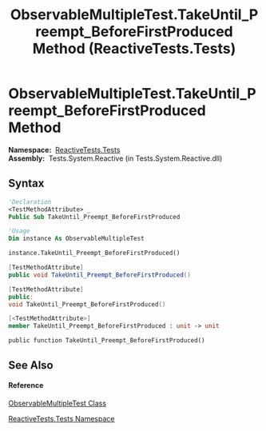 ﻿---
title: ObservableMultipleTest.TakeUntil_Preempt_BeforeFirstProduced Method  (ReactiveTests.Tests)
TOCTitle: TakeUntil_Preempt_BeforeFirstProduced Method
ms:assetid: M:ReactiveTests.Tests.ObservableMultipleTest.TakeUntil_Preempt_BeforeFirstProduced
ms:mtpsurl: https://msdn.microsoft.com/en-us/library/reactivetests.tests.observablemultipletest.takeuntil_preempt_beforefirstproduced(v=VS.103)
ms:contentKeyID: 36619604
ms.date: 06/28/2011
mtps_version: v=VS.103
f1_keywords:
- ReactiveTests.Tests.ObservableMultipleTest.TakeUntil_Preempt_BeforeFirstProduced
dev_langs:
- CSharp
- JScript
- VB
- FSharp
- c++
---

# ObservableMultipleTest.TakeUntil\_Preempt\_BeforeFirstProduced Method

**Namespace:**  [ReactiveTests.Tests](hh289046\(v=vs.103\).md)  
**Assembly:**  Tests.System.Reactive (in Tests.System.Reactive.dll)

## Syntax

``` vb
'Declaration
<TestMethodAttribute> _
Public Sub TakeUntil_Preempt_BeforeFirstProduced
```

``` vb
'Usage
Dim instance As ObservableMultipleTest

instance.TakeUntil_Preempt_BeforeFirstProduced()
```

``` csharp
[TestMethodAttribute]
public void TakeUntil_Preempt_BeforeFirstProduced()
```

``` c++
[TestMethodAttribute]
public:
void TakeUntil_Preempt_BeforeFirstProduced()
```

``` fsharp
[<TestMethodAttribute>]
member TakeUntil_Preempt_BeforeFirstProduced : unit -> unit 
```

``` jscript
public function TakeUntil_Preempt_BeforeFirstProduced()
```

## See Also

#### Reference

[ObservableMultipleTest Class](hh303586\(v=vs.103\).md)

[ReactiveTests.Tests Namespace](hh289046\(v=vs.103\).md)

